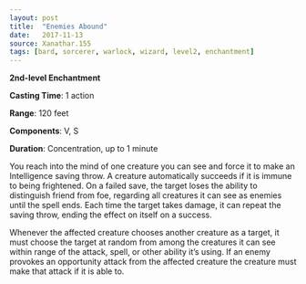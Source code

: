 ```yaml
---
layout: post
title:  "Enemies Abound"
date:   2017-11-13
source: Xanathar.155
tags: [bard, sorcerer, warlock, wizard, level2, enchantment]
---
```


**2nd-level Enchantment**

**Casting Time**: 1 action

**Range**: 120 feet

**Components**: V, S

**Duration**: Concentration, up to 1 minute

You reach into the mind of one creature you can see and force it to make an Intelligence saving throw. A creature automatically succeeds if it is immune to being frightened. On a failed save, the target loses the ability to distinguish friend from foe, regarding all creatures it can see as enemies until the spell ends. Each time the target takes damage, it can repeat the saving throw, ending the effect on itself on a success. 

Whenever the affected creature chooses another creature as a target, it must choose the target at random from among the creatures it can see within range of the attack, spell, or other ability it’s using. If an enemy provokes an opportunity attack from the affected creature the creature must make that attack if it is able to.

